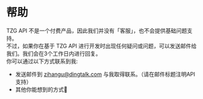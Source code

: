 # 帮助
TZG API 不是一个付费产品，因此我们并没有「客服」，也不会提供基础问题支持。   
不过，如果你在基于 TZG API 进行开发时出现任何疑问或问题，可以发送邮件给我们。我们会在3个工作日内进行回复。   
你可以通过以下方式联系到我: 
* 发送邮件到 [zihangu@dingtalk.com](mailto:zihangu@dingtalk.com) 与我取得联系。（请在邮件标题注明API支持）   
* 其他你能想到的方式🤔